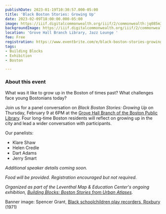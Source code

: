 ```yaml
---
publishDate: 2023-01-19T10:30:57.000-05:00
title: 'Black Boston Stories: Growing Up'
date: 2023-02-09T18:00:00.000-05:00
image: https://iiif.digitalcommonwealth.org/iiif/2/commonwealth:jq085m35s/9,314,4186,2283/1200,/0/default.jpg
backgroundImage: https://iiif.digitalcommonwealth.org/iiif/2/commonwealth:jq085m35s/9,314,4186,2283/1200,/0/default.jpg
location: 'Grove Hall Branch Library, Jazz Lounge '
fee: Free
registration: https://www.eventbrite.com/e/black-boston-stories-growing-up-tickets-518990944887
tags:
- Building Blocks
- Exhibition
- Boston

---
```

### About this event

What was it like to grow up in the Boston of times past? What challenges face young Bostonians today?

Join us for a panel conversation on _Black Boston Stories: Growing Up_ on Thursday, February 9 at 6PM at the [Grove Hall Branch of the Boston Public Library](https://www.bpl.org/locations/grove-hall/). Four long-time Boston residents will reflect on growing up in the city and lead a wider conversation with participants.

Our panelists:

* Klare Shaw
* Helen Credle
* Dart Adams
* Jerry Smart

_Additional speaker details coming soon._

_Food will be provided. Registration encouraged but not required._

_Organized as part of the Leventhal Map & Education Center's ongoing exhibition,_ [_Building Blocks: Boston Stories from Urban Atlases_](https://www.leventhalmap.org/about/press-releases/new-exhibition-building-blocks-boston-stories-from-urban-atlases-opens-at-leventhal-map-education-center-january-13-2023-1/)_._

Banner image: Spencer Grant, [Black schoolchildren play recorders, Roxbury](https://www.digitalcommonwealth.org/search/commonwealth:jq085m34h) (1971)